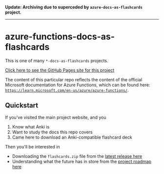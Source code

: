 **Update: Archiving due to superceded by `azure-docs-as-flashcards` project.**

---

# azure-functions-docs-as-flashcards

This is one of many `*-docs-as-flashcards` projects.

[Click here to see the GitHub Pages site for this project](https://asa55.github.io/docs-as-flashcards/)

The content of this particular repo reflects the content of the official Microsoft documentation for Azure Functions, which can be found here: [`https://learn.microsoft.com/en-us/azure/azure-functions/`](https://learn.microsoft.com/en-us/azure/azure-functions/).

## Quickstart

If you've visited the main project website, and you

1. Know what Anki is
2. Want to study the docs this repo covers
3. Came here to download an Anki-compatible flashcard deck

Then you'll be interested in 

- Downloading the `flashcards.zip` file from the [latest release here](https://github.com/asa55/azure-functions-docs-as-flashcards/releases/)
- Understanding what the future has in store from the [project roadmap here](https://github.com/users/asa55/projects/12)
